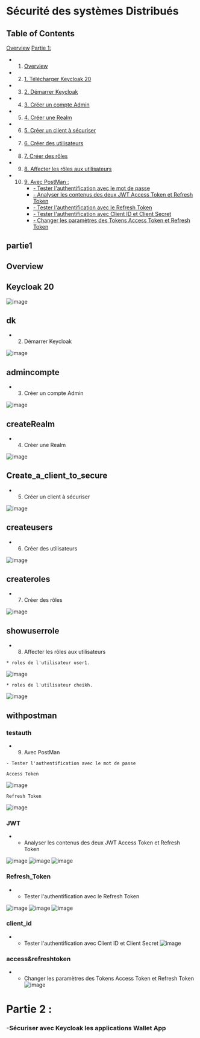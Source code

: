 # Sécurité des systèmes Distribués


## Table of Contents
[Overview](#overview)
[Partie 1:](#partie1)
* 1. [Overview](#overview)
* 2. [1. Télécharger Keycloak 20](#Keycloak-20)
* 3. [2. Démarrer Keycloak](#dk)
* 4. [3. Créer un compte Admin](#admincompte)
* 5. [4. Créer une Realm](#createRealm)
* 6. [5. Créer un client à sécuriser](#Create_a_client_to_secure)
* 7. [6. Créer des utilisateurs](#createusers)
* 8. [7. Créer des rôles](#createroles)
* 9. [8. Affecter les rôles aux utilisateurs](#showuserrole)
* 10. [9. Avec PostMan :](#withpostman)
        * [- Tester l'authentification avec le mot de passe](#testauth)
        * [- Analyser les contenus des deux JWT Access Token et Refresh Token](#JWT)
        * [- Tester l'authentification avec le Refresh Token](#Refresh_Token)
        * [- Tester l'authentification avec Client ID et Client Secret](#client_id)
        * [- Changer les paramètres des Tokens Access Token et Refresh Token](#access&refreshtoken)

## partie1

## Overview

## Keycloak 20
![image](https://github.com/BeidjaCheikh/Security-of_Distributed_Systems/blob/master/images/img1.png)

## dk
*  2. Démarrer Keycloak

![image](https://github.com/BeidjaCheikh/Security-of_Distributed_Systems/blob/master/images/img2.png)

## admincompte
*  3. Créer un compte Admin

![image](https://github.com/BeidjaCheikh/Security-of_Distributed_Systems/blob/master/images/img3.png)

## createRealm
*  4. Créer une Realm

![image](https://github.com/BeidjaCheikh/Security-of_Distributed_Systems/blob/master/images/img4.png)

## Create_a_client_to_secure
*  5. Créer un client à sécuriser

![image](https://github.com/BeidjaCheikh/Security-of_Distributed_Systems/blob/master/images/img5.png)

## createusers
*  6. Créer des utilisateurs

![image](https://github.com/BeidjaCheikh/Security-of_Distributed_Systems/blob/master/images/img6.png)

## createroles
* 7. Créer des rôles

![image](https://github.com/BeidjaCheikh/Security-of_Distributed_Systems/blob/master/images/img7.png)

## showuserrole
* 8. Affecter les rôles aux utilisateurs

```
* roles de l'utilisateur user1.
```
![image](https://github.com/BeidjaCheikh/Security-of_Distributed_Systems/blob/master/images/img8.png)

```
* roles de l'utilisateur cheikh.
```
![image](https://github.com/BeidjaCheikh/Security-of_Distributed_Systems/blob/master/images/img9.png)

## withpostman

### testauth

*  9.  Avec PostMan 
 ```
 - Tester l'authentification avec le mot de passe
```
```
Access Token
```
![image](https://github.com/BeidjaCheikh/Security-of_Distributed_Systems/blob/master/images/img10.png)
```
Refresh Token
```
![image](https://github.com/BeidjaCheikh/Security-of_Distributed_Systems/blob/master/images/img11.png)

### JWT
* - Analyser les contenus des deux JWT Access Token et Refresh Token

![image](https://github.com/BeidjaCheikh/Security-of_Distributed_Systems/blob/master/images/img12.png)
![image](https://github.com/BeidjaCheikh/Security-of_Distributed_Systems/blob/master/images/img13.png)
![image](https://github.com/BeidjaCheikh/Security-of_Distributed_Systems/blob/master/images/img14.png)

### Refresh_Token
* - Tester l'authentification avec le Refresh Token

![image](https://github.com/BeidjaCheikh/Security-of_Distributed_Systems/blob/master/images/img15.png)
![image](https://github.com/BeidjaCheikh/Security-of_Distributed_Systems/blob/master/images/img16.png)
![image](https://github.com/BeidjaCheikh/Security-of_Distributed_Systems/blob/master/images/img17.png)

### client_id
* - Tester l'authentification avec Client ID et Client Secret
![image](https://github.com/BeidjaCheikh/Security-of_Distributed_Systems/blob/master/images/img18.png)

### access&refreshtoken
* - Changer les paramètres des Tokens Access Token et Refresh Token
![image](https://github.com/BeidjaCheikh/Security-of_Distributed_Systems/blob/master/images/img19.png)

# Partie  2 :
### -Sécuriser avec Keycloak les applications Wallet App

